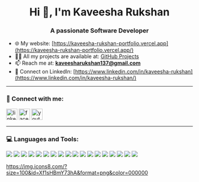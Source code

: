 <h1 align="center">Hi 👋, I'm Kaveesha Rukshan</h1>
<h3 align="center">A passionate Software Developer</h3>

- 🌐 My website: [https://kaveesha-rukshan-portfolio.vercel.app](https://kaveesha-rukshan-portfolio.vercel.app/)
- 👨‍💻 All my projects are available at: [GitHub Projects](https://github.com/kavee137?tab=repositories)
- 📫 Reach me at: **kaveesharukshan137@gmail.com**
- 💼 Connect on LinkedIn: [https://www.linkedin.com/in/kaveesha-rukshan](https://www.linkedin.com/in/kaveesha-rukshan/)

---

### 📱 Connect with me:

<p align="left">
<a href="https://linkedin.com/in/kaveesha-rukshan" target="blank"><img src="https://img.icons8.com/?size=45&id=xuvGCOXi8Wyg&format=png&color=000000" alt="linkedin" height="30" /></a>
<a href="https://facebook.com/kaveesharuksha" target="blank"><img src="https://cdn.jsdelivr.net/npm/simple-icons@v3/icons/facebook.svg" alt="facebook" height="30" /></a>
<!-- <a href="https://instagram.com/yourusername" target="blank"><img src="https://cdn.jsdelivr.net/npm/simple-icons@v3/icons/instagram.svg" alt="instagram" height="30" /></a> -->
<a href="https://youtube.com/@RIDERYT6" target="blank"><img src="https://cdn.jsdelivr.net/npm/simple-icons@v3/icons/youtube.svg" alt="youtube" height="30" /></a>
</p>

---

### 💻 Languages and Tools:

<p align="left">
<img src="https://img.icons8.com/color/48/000000/java-coffee-cup-logo.png"/>
<img src="https://img.icons8.com/color/48/000000/spring-logo.png"/>
<img src="https://img.icons8.com/color/48/000000/mysql-logo.png"/>
<img src="https://img.icons8.com/color/48/000000/javascript.png"/>
<img src="https://img.icons8.com/color/48/000000/html-5--v1.png"/>
<img src="https://img.icons8.com/color/48/000000/css3.png"/>
<img src="https://img.icons8.com/color/48/000000/bootstrap.png"/>
<img src="https://img.icons8.com/?size=46&id=Xf1sHBmY73hA&format=png&color=000000"/>
<img src="https://img.icons8.com/color/48/000000/nodejs.png"/>
<img src="https://img.icons8.com/color/48/000000/react-native.png"/>
<img src="https://img.icons8.com/color/48/000000/figma.png"/>
<img src="https://img.icons8.com/?size=48&id=EPbEfEa7o8CB&format=png&color=000000"/>
<img src="https://img.icons8.com/color/48/000000/intellij-idea.png"/>
<img src="https://img.icons8.com/color/48/000000/git.png"/>
<img src="https://img.icons8.com/?size=48&id=4MhUS4CzoLbx&format=png&color=000000"/>
<img src="https://img.icons8.com/?size=40&id=IYQQHplg11Ie&format=png&color=000000"/>
<img src="https://img.icons8.com/?size=44&id=9AHxUOg7E9q2&format=png&color=000000"/>
<img src="https://img.icons8.com/?size=46&id=7AFcZ2zirX6Y&format=png&color=000000"/>

</p>

https://img.icons8.com/?size=100&id=Xf1sHBmY73hA&format=png&color=000000

